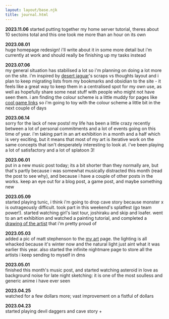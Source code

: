 ```yaml
---
layout: layout/base.njk
title: journal.html
---
```


**2023.11.06**
started putting together my home server tutorial, theres about 10 sectoins total and this one took me more than an hour on its own

**2023.08.01**  
huge homepage redesign! i'll write about it in some more detail but i'm currently at work and should really be finishing up my tasks instead

**2023.07.06**  
my general situation has stabilised a lot so i'm planning on doing a lot more on the site. i'm inspired by [desert jaguar](https://desertjaguar.casa/)'s scraps vs thoughts layout and i plan to keep migrating lists from my bookmarks and obsidian to the site - it feels like a great way to keep them in a centralised spot for my own use, as well as hopefully share some neat stuff with people who might not have seen them. i am finding the colour scheme is a little muddy for pages like [cool game links](/lists/cool_game_links) so i'm going to toy with the colour scheme a little bit in the next couple of days

**2023.06.14**  
sorry for the lack of new posts! my life has been a little crazy recently between a lot of personal commitments and a lot of events going on this time of year. i'm taking part in an art exhibition in a month and a half which is very exciting, but it means that most of my art is iterative work on the same concepts that isn't desperately interesting to look at. i've been playing a lot of satisfactory and a lot of splatoon 3!

**2023.06.01**  
put in a new music post today; its a bit shorter than they normally are, but that's partly because i was somewhat musically distracted this month (read the post to see why), and because i have a couple of other posts in the works. keep an eye out for a blog post, a game post, and maybe something new

**2023.05.09**  
started playing tunic, i think i'm going to drop cave story because monster x is outrageously difficult. took part in this weekend's splatfest (go team power!). started watching girl's last tour, joshiraku and skip and loafer. went to an art exhibition and watched a painting tutorial, and completed a [drawing of the artist](/art/my-art-2023/) that i'm pretty proud of

**2023.05.03**  
added a pic of matt stephenson to the [my art](/art/my-art-2023/) page. the lighting is all whacked because it's winter now and the natural light just aint what it was earlier this year. also started the infinite nightmare page to store all the artists i keep sending to myself in dms

**2023.05.01**  
finished this month's music post, and started watching asteroid in love as background noise for late night sketching: it is one of the most soulless and generic anime i have ever seen

**2023.04.25**  
watched for a few dollars more; vast improvement on a fistful of dollars

**2023.04.23**  
started playing devil daggers and cave story +